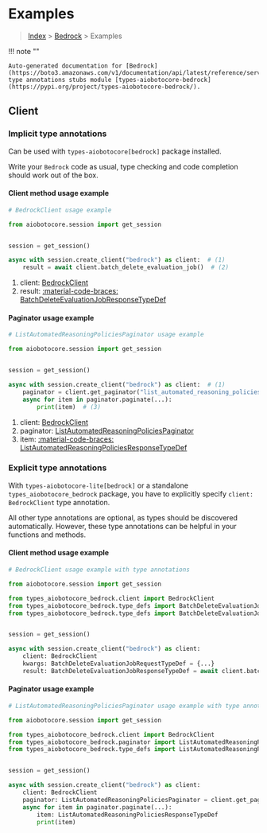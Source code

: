# Examples

> [Index](../README.md) > [Bedrock](./README.md) > Examples

!!! note ""

    Auto-generated documentation for [Bedrock](https://boto3.amazonaws.com/v1/documentation/api/latest/reference/services/bedrock.html#bedrock)
    type annotations stubs module [types-aiobotocore-bedrock](https://pypi.org/project/types-aiobotocore-bedrock/).

## Client

### Implicit type annotations

Can be used with `types-aiobotocore[bedrock]` package installed.

Write your `Bedrock` code as usual,
type checking and code completion should work out of the box.



#### Client method usage example

```python
# BedrockClient usage example

from aiobotocore.session import get_session


session = get_session()

async with session.create_client("bedrock") as client:  # (1)
    result = await client.batch_delete_evaluation_job()  # (2)
```

1. client: [BedrockClient](./client.md)
2. result: [:material-code-braces: BatchDeleteEvaluationJobResponseTypeDef](./type_defs.md#batchdeleteevaluationjobresponsetypedef)



#### Paginator usage example

```python
# ListAutomatedReasoningPoliciesPaginator usage example

from aiobotocore.session import get_session


session = get_session()

async with session.create_client("bedrock") as client:  # (1)
    paginator = client.get_paginator("list_automated_reasoning_policies")  # (2)
    async for item in paginator.paginate(...):
        print(item)  # (3)
```

1. client: [BedrockClient](./client.md)
2. paginator: [ListAutomatedReasoningPoliciesPaginator](./paginators.md#listautomatedreasoningpoliciespaginator)
3. item: [:material-code-braces: ListAutomatedReasoningPoliciesResponseTypeDef](./type_defs.md#listautomatedreasoningpoliciesresponsetypedef)




### Explicit type annotations

With `types-aiobotocore-lite[bedrock]`
or a standalone `types_aiobotocore_bedrock` package, you have to explicitly specify
`client: BedrockClient` type annotation.

All other type annotations are optional, as types should be discovered automatically.
However, these type annotations can be helpful in your functions and methods.


#### Client method usage example

```python
# BedrockClient usage example with type annotations

from aiobotocore.session import get_session

from types_aiobotocore_bedrock.client import BedrockClient
from types_aiobotocore_bedrock.type_defs import BatchDeleteEvaluationJobResponseTypeDef
from types_aiobotocore_bedrock.type_defs import BatchDeleteEvaluationJobRequestTypeDef


session = get_session()

async with session.create_client("bedrock") as client:
    client: BedrockClient
    kwargs: BatchDeleteEvaluationJobRequestTypeDef = {...}
    result: BatchDeleteEvaluationJobResponseTypeDef = await client.batch_delete_evaluation_job(**kwargs)
```



#### Paginator usage example

```python
# ListAutomatedReasoningPoliciesPaginator usage example with type annotations

from aiobotocore.session import get_session

from types_aiobotocore_bedrock.client import BedrockClient
from types_aiobotocore_bedrock.paginator import ListAutomatedReasoningPoliciesPaginator
from types_aiobotocore_bedrock.type_defs import ListAutomatedReasoningPoliciesResponseTypeDef


session = get_session()

async with session.create_client("bedrock") as client:
    client: BedrockClient
    paginator: ListAutomatedReasoningPoliciesPaginator = client.get_paginator("list_automated_reasoning_policies")
    async for item in paginator.paginate(...):
        item: ListAutomatedReasoningPoliciesResponseTypeDef
        print(item)
```


